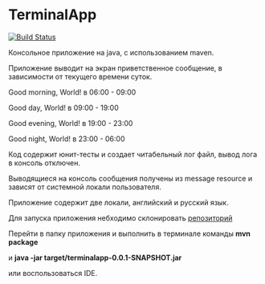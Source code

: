 # TerminalApp
[![Build Status](https://travis-ci.org/aleksandrbogomolov/TerminalApp.svg?branch=master)](https://travis-ci.org/aleksandrbogomolov/TerminalApp)

Консольное приложение на java, с использованием maven.

Приложение выводит на экран приветственное сообщение, в зависимости от текущего времени суток.

Good morning, World! в 06:00 - 09:00

Good day, World! в 09:00 - 19:00

Good evening, World! в 19:00 - 23:00

Good night, World! в 23:00 - 06:00

Код содержит юнит-тесты и создает читабельный лог файл, вывод лога в консоль отключен.

Выводящиеся на консоль сообщения получены из message resource и зависят от системной локали пользователя. 

Приложение содержит две локали, английский и русский язык.	

Для запуска приложения небходимо склонировать [репозиторий](https://github.com/aleksandrbogomolov/TerminalApp.git)

Перейти в папку приложения и выполнить в терминале команды **mvn package** 

и **java -jar target/terminalapp-0.0.1-SNAPSHOT.jar**

или воспользоваться IDE.
